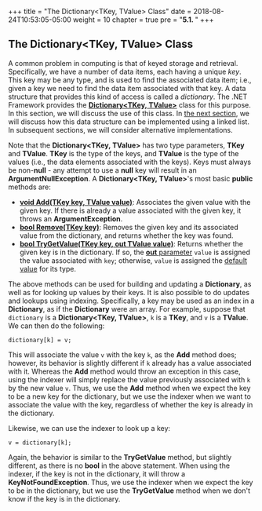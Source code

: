+++
title = "The Dictionary<TKey, TValue> Class"
date = 2018-08-24T10:53:05-05:00
weight = 10
chapter = true
pre = "<b>5.1. </b>"
+++

## The **Dictionary\<TKey, TValue\>** Class

A common problem in computing is that of keyed storage and retrieval.
Specifically, we have a number of data items, each having a unique
*key*. This key may be any type, and is used to find the associated data
item; i.e., given a key we need to find the data item associated with
that key. A data structure that provides this kind of access is called a
*dictionary*. The .NET Framework provides the
[**Dictionary\<TKey, TValue\>**](https://msdn.microsoft.com/en-us/library/xfhwa508.aspx)
class for this purpose. In this section, we will discuss the use of this
class. In [the next
section](/~rhowell/DataStructures/redirect/dictionary-linked-lists), we
will discuss how this data structure can be implemented using a linked
list. In subsequent sections, we will consider alternative
implementations.

Note that the **Dictionary\<TKey, TValue\>** has two type parameters,
**TKey** and **TValue**. **TKey** is the type of the keys, and
**TValue** is the type of the values (i.e., the data elements associated
with the keys). Keys must always be non-**null** - any attempt to use a
**null** key will result in an **ArgumentNullException**. A
**Dictionary\<TKey, TValue\>**'s most basic **public** methods are:

  - [**void Add(TKey key, TValue
    value)**](http://msdn.microsoft.com/en-us/library/k7z0zy8k.aspx):
    Associates the given value with the given key. If there is already a
    value associated with the given key, it throws an
    **ArgumentException**.
  - [**bool Remove(TKey
    key)**](http://msdn.microsoft.com/en-us/library/kabs04ac.aspx):
    Removes the given key and its associated value from the dictionary,
    and returns whether the key was found.
  - [**bool TryGetValue(TKey key, out TValue
    value)**](http://msdn.microsoft.com/en-us/library/bb347013.aspx):
    Returns whether the given key is in the dictionary. If so, the
    [**out**
    parameter](http://people.cs.ksu.edu/~rhowell/DataStructures/redirect/out-ref)
    `value` is assigned the value associated with `key`; otherwise,
    `value` is assigned the [default
    value](/~rhowell/DataStructures/redirect/default-value) for its
    type.

The above methods can be used for building and updating a
**Dictionary**, as well as for looking up values by their keys. It is
also possible to do updates and lookups using indexing. Specifically, a
key may be used as an index in a **Dictionary**, as if the
**Dictionary** were an array. For example, suppose that `dictionary` is
a **Dictionary\<TKey, TValue\>**, `k` is a **TKey**, and `v` is a
**TValue**. We can then do the following:

    dictionary[k] = v;

This will associate the value `v` with the key `k`, as the **Add**
method does; however, its behavior is slightly different if `k` already
has a value associated with it. Whereas the **Add** method would throw
an exception in this case, using the indexer will simply replace the
value previously associated with `k` by the new value `v`. Thus, we use
the **Add** method when we expect the key to be a new key for the
dictionary, but we use the indexer when we want to associate the value
with the key, regardless of whether the key is already in the
dictionary.

Likewise, we can use the indexer to look up a key:

    v = dictionary[k];

Again, the behavior is similar to the **TryGetValue** method, but
slightly different, as there is no **bool** in the above statement. When
using the indexer, if the key is not in the dictionary, it will throw a
**KeyNotFoundException**. Thus, we use the indexer when we expect the
key to be in the dictionary, but we use the **TryGetValue** method when
we don't know if the key is in the dictionary.
